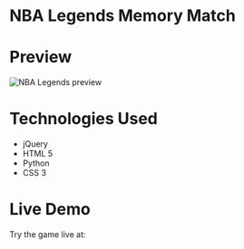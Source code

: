 # NBA Legends Memory Match

# Preview
<img src="/preview/nba-legends.png" alt="NBA Legends preview
"/>

# Technologies Used

* jQuery
* HTML 5
* Python
* CSS 3

# Live Demo

Try the game live at:
